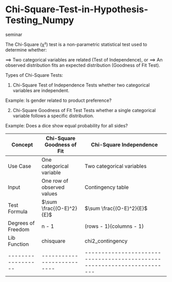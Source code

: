 # Chi-Square-Test-in-Hypothesis-Testing_Numpy
seminar

The Chi-Square (χ²) test is a non-parametric statistical test used to determine whether:

==> Two categorical variables are related (Test of Independence), or
==> An observed distribution fits an expected distribution (Goodness of Fit Test).

 Types of Chi-Square Tests:
 
1. Chi-Square Test of Independence
Tests whether two categorical variables are independent.

Example: Is gender related to product preference?

2. Chi-Square Goodness of Fit Test
Tests whether a single categorical variable follows a specific distribution.

Example: Does a dice show equal probability for all sides?

| Concept            | Chi-Square Goodness of Fit | Chi-Square Independence                                                  |
| ------------------ | -------------------------- | ------------------------------------------------------------------------ |
| Use Case           | One categorical variable   | Two categorical variables                                                |
| Input              | One row of observed values | Contingency table                                                        |
| Test Formula       | $\sum \frac{(O-E)^2}{E}$   | $\sum \frac{(O-E)^2}{E}$                                                 |
| Degrees of Freedom | n - 1                      | (rows - 1)(columns - 1)                                                  |
| Lib Function       | chisquare                  | chi2_contingency                                                         |
| ------------------ | -------------------------- | ------------------------------------------------------------------------ |
                             

